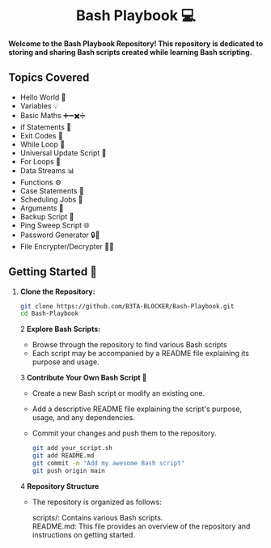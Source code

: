 
# <div align="center">**Bash Playbook 💻**</div>

<strong>Welcome to the Bash Playbook Repository! This repository is dedicated to storing and sharing Bash scripts created while learning Bash scripting.</strong>

## Topics Covered

- Hello World 👋
- Variables 💡
- Basic Maths ➕➖✖️➗
- if Statements 🤔
- Exit Codes 🚪
- While Loop 🔁
- Universal Update Script 🔄
- For Loops 🔄
- Data Streams 📊
- Functions ⚙️
- Case Statements 📝
- Scheduling Jobs 📅
- Arguments 📑
- Backup Script 💾
- Ping Sweep Script 🌐
- Password Generator 🔒🔑
- File Encrypter/Decrypter 📜🔐


## Getting Started 🏁

1. **Clone the Repository:**
      ```bash
      git clone https://github.com/B3TA-BLOCKER/Bash-Playbook.git
      cd Bash-Playbook
      ```
   
   2 **Explore Bash Scripts:**

      * Browse through the repository to find various Bash scripts
      * Each script may be accompanied by a README file explaining its purpose and usage.

   3 **Contribute Your Own Bash Script 🤝**

      * Create a new Bash script or modify an existing one.
      * Add a descriptive README file explaining the script's purpose, usage, and any dependencies.
      * Commit your changes and push them to the repository.

         ```bash
         git add your_script.sh
         git add README.md
         git commit -m "Add my awesome Bash script"
         git push origin main
         ```

   4 **Repository Structure**

      * The repository is organized as follows:

         scripts/: Contains various Bash scripts.                                                                                 
         README.md: This file provides an overview of the repository and instructions on getting started.

   
